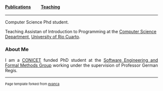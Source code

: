 #### [Publications](/publications)&nbsp;   &nbsp;   &nbsp;   &nbsp;   &nbsp; [Teaching](/teaching)&nbsp;   &nbsp;   &nbsp;   &nbsp;   &nbsp;

---


Computer Science Phd student. 

Teaching Assistan of Introduction to Programming at the [Computer Science Department](http://dc.exa.unrc.edu.ar), [University of Rio Cuarto](https://www.unrc.edu.ar).



### About Me

<div style="text-align: justify"> 
	

I am a <a href="https://www.conicet.gov.ar">CONICET</a> funded PhD student at the [Software Engineering and Formal Methods Group](http://diogenes.dc.exa.unrc.edu.ar/research/) working under the supervision of Professor German Regis.


</div>





---
<p style="font-size:11px">Page template forked from <a href="https://github.com/evanca/quick-portfolio">evanca</a></p>
<!-- Remove above link if you don't want to attibute -->
